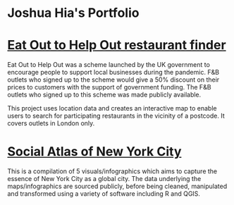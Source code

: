 # Joshua Hia's Portfolio

# [Eat Out to Help Out restaurant finder](https://github.com/jhia-projects/EOTHO)
Eat Out to Help Out was a scheme launched by the UK government to encourage people to support local businesses during the pandemic. F&B outlets who signed up to the scheme would give a 50% discount on their prices to customers with the support of government funding. The F&B outlets who signed up to this scheme was made publicly available.

This project uses location data and creates an interactive map to enable users to search for participating restaurants in the vicinity of a postcode. It covers outlets in London only.

# [Social Atlas of New York City](https://github.com/jhia-projects/NY-SocialAtlas)
This is a compilation of 5 visuals/infographics which aims to capture the essence of New York City as a global city. The data underlying the maps/infographics are sourced publicly, before being cleaned, manipulated and transformed using a variety of software including R and QGIS.
